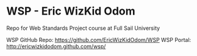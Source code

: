 WSP - Eric WizKid Odom
===
Repo for Web Standards Project course at Full Sail University

WSP GitHub Repo: https://github.com/EricWizKidOdom/WSP
WSP Portal: http://ericwizkidodom.github.com/wsp/
